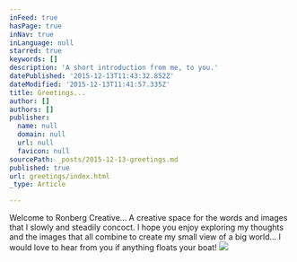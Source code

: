 ```yaml
---
inFeed: true
hasPage: true
inNav: true
inLanguage: null
starred: true
keywords: []
description: 'A short introduction from me, to you.'
datePublished: '2015-12-13T11:43:32.852Z'
dateModified: '2015-12-13T11:41:57.335Z'
title: Greetings...
author: []
authors: []
publisher:
  name: null
  domain: null
  url: null
  favicon: null
sourcePath: _posts/2015-12-13-greetings.md
published: true
url: greetings/index.html
_type: Article

---
```

Welcome to Ronberg Creative... A creative space for the words and images that I slowly and steadily concoct. I hope you enjoy exploring my thoughts and the images that all combine to create my small view of a big world... I would love to hear from you if anything floats your boat!
![](https://the-grid-user-content.s3-us-west-2.amazonaws.com/a602e80f-2188-4f9e-813a-576bb714ae91.jpg)